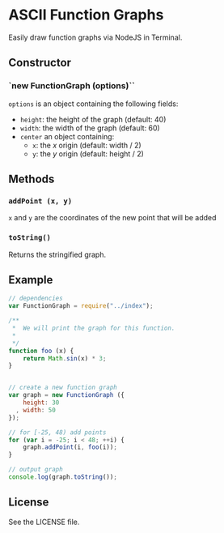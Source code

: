 ASCII Function Graphs
=====================

Easily draw function graphs via NodeJS in Terminal.

## Constructor

### `new FunctionGraph (options)``

`options` is an object containing the following fields:

 - `height`: the height of the graph (default: 40)
 - `width`: the width of the graph (default: 60)
 - `center` an object containing:
   - `x`: the *x* origin (default: width / 2)
   - `y`: the *y* origin (default: height / 2)

## Methods

### `addPoint (x, y)`

`x` and `y` are the coordinates of the new point that will be added

### `toString()`

Returns the stringified graph.

## Example
```js
// dependencies
var FunctionGraph = require("../index");

/**
 *  We will print the graph for this function.
 *
 */
function foo (x) {
    return Math.sin(x) * 3;
}


// create a new function graph
var graph = new FunctionGraph ({
    height: 30
  , width: 50
});

// for [-25, 48) add points
for (var i = -25; i < 48; ++i) {
    graph.addPoint(i, foo(i));
}

// output graph
console.log(graph.toString());
```

## License
See the LICENSE file.
